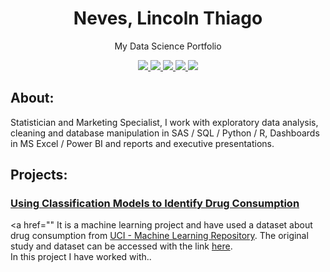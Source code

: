 <H1 <p align="Center">
Neves, Lincoln Thiago<br>
</H1>
</p>
<p align="Center">
My Data Science Portfolio<br>
</p>
<p align="center">
 <a href="https://www.linkedin.com/in/lincolntneves/?locale=en_US">
    <img src="https://github.com/lincolntneves/ColoredBadges/blob/master/svg/social/linkedin.svg" style="vertical-align:top margin:6px 4px">
  </a>  
 <a href="https://twitter.com/lincoln_neves">
    <img src="https://github.com/lincolntneves/ColoredBadges/blob/master/svg/social/twitter.svg"  style="vertical-align:top margin:6px 4px">
  </a>  
  </a>  
 <a href="http://api.whatsapp.com/send?phone=5521989853479">
    <img src="https://github.com/lincolntneves/ColoredBadges/blob/master/svg/social/whatsapp.svg"  style="vertical-align:top margin:6px 4px">
  </a>  
 <a href="https://t.me/ltneves">
    <img src="https://github.com/lincolntneves/ColoredBadges/blob/master/svg/social/telegram.svg"  style="vertical-align:top margin:6px 4px">
  </a>  
 <a href="mailto:lincolnthiago.neves@gmail.com">
    <img src="https://github.com/lincolntneves/ColoredBadges/blob/master/svg/social/gmail.svg"  style="vertical-align:top margin:6px 4px">
  </a>  
</p>

## About: 

Statistician and Marketing Specialist, I work with exploratory data analysis, cleaning and database manipulation in SAS / SQL / Python / R, Dashboards in MS Excel / Power BI and reports and executive presentations.

## Projects:

### [Using Classification Models to Identify Drug Consumption](https://bit.ly/2ZJorHl)
<a href=""
It is a machine learning project and have used a dataset about drug consumption from [UCI - Machine Learning Repository](https://archive.ics.uci.edu/ml/index.php). The original study and dataset can be accessed with the link [here](https://archive.ics.uci.edu/ml/datasets/Drug+consumption+%28quantified%29).<br>
In this project I have worked with..


